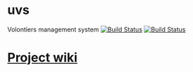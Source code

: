 # uvs
Volontiers management system
[![Build Status](https://travis-ci.org/VolunteerService/uvs.svg?branch=development)](https://travis-ci.org/VolunteerService/uvs)
[![Build Status](https://travis-ci.org/VolunteerService/uvs.svg?branch=master)](https://travis-ci.org/VolunteerService/uvs)

# [Project wiki](https://github.com/orn0t/uvs/wiki)
